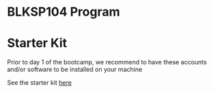 # BLKSP104 Program

# Starter Kit
Prior to day 1 of the bootcamp, we recommend to have these accounts and/or software to be installed on your machine

See the starter kit [here](./starter-kit.md)